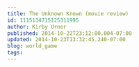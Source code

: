 ```yaml
---
title: The Unknown Known (movie review)
id: 1115134715125311995
author: Kirby Urner
published: 2014-10-22T23:12:00.004-07:00
updated: 2014-10-23T13:32:45.240-07:00
blog: world_game
tags: 
---
```


